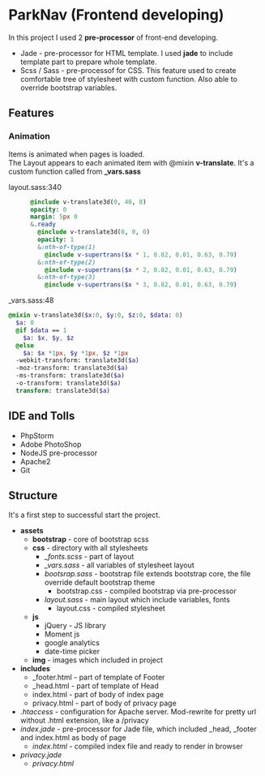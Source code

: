 # ParkNav (Frontend developing)

In this project I used 2 **pre-processor** of front-end developing.
* Jade - pre-processor for HTML template. I used **jade** to include template part to prepare whole template.
* Scss / Sass - pre-processof for CSS. This feature used to create comfortable tree of stylesheet with custom function. Also able to override bootstrap variables.

## Features
### Animation
Items is animated when pages is loaded.   
The Layout appears to each animated item with @mixin **v-translate**. It's a custom function called from **_vars.sass**

layout.sass:340
```sass
      @include v-translate3d(0, 40, 0)
      opacity: 0
      margin: 5px 0
      &.ready
        @include v-translate3d(0, 0, 0)
        opacity: 1
        &:nth-of-type(1)
          @include v-supertrans($x * 1, 0.82, 0.01, 0.63, 0.79)
        &:nth-of-type(2)
          @include v-supertrans($x * 2, 0.82, 0.01, 0.63, 0.79)
        &:nth-of-type(3)
          @include v-supertrans($x * 3, 0.82, 0.01, 0.63, 0.79)
```
_vars.sass:48
```sass
@mixin v-translate3d($x:0, $y:0, $z:0, $data: 0)
  $a: 0
  @if $data == 1
    $a: $x, $y, $z
  @else
    $a: $x *1px, $y *1px, $z *1px
  -webkit-transform: translate3d($a)
  -moz-transform: translate3d($a)
  -ms-transform: translate3d($a)
  -o-transform: translate3d($a)
  transform: translate3d($a)
```

## IDE and Tolls
* PhpStorm
* Adobe PhotoShop
* NodeJS pre-processor
* Apache2
* Git

## Structure
It's a first step to successful start the project.
* **assets**
    * **bootstrap** - core of bootstrap scss
    * **css** - directory with all stylesheets
        * *_fonts.scss* - part of layout
        * *_vars.sass* - all variables of stylesheet layout
        * *bootsrap.sass* - bootstrap file extends bootstrap core, the file override default bootstrap theme
            * bootstrap.css - compiled bootstrap via pre-processor
        * *layout.sass* - main layout which include variables, fonts 
            * layout.css - compiled stylesheet
    * **js**
        * jQuery - JS library 
        * Moment js
        * google analytics
        * date-time picker
    * **img** - images which included in project
* **includes**
    * _footer.html - part of template of Footer
    * _head.html - part of template of Head
    * index.html - part of body of index page
    * privacy.html - part of body of privacy page
* *.htaccess* - configuration for Apache server. Mod-rewrite for pretty url without .html extension, like a /privacy
* *index.jade* - pre-processor for Jade file, which included _head, _footer and index.html as body of page
    * *index.html* - compiled index file and ready to render in browser
* *privacy.jade*
    * *privacy.html*

